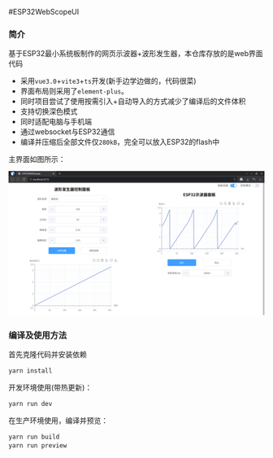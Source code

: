 #ESP32WebScopeUI

### 简介

基于ESP32最小系统板制作的网页示波器+波形发生器，本仓库存放的是web界面代码

- 采用`vue3.0`+`vite3`+`ts`开发(新手边学边做的，代码很菜)
- 界面布局则采用了`element-plus`。
- 同时项目尝试了使用按需引入+自动导入的方式减少了编译后的文件体积
- 支持切换深色模式
- 同时适配电脑与手机端
- 通过websocket与ESP32通信
- 编译并压缩后全部文件仅`280kB`，完全可以放入ESP32的flash中

主界面如图所示：

![overview](./image/overview.png)

### 编译及使用方法

首先克隆代码并安装依赖

```bash
yarn install
```

开发环境使用(带热更新)：

```bash
yarn run dev
```

在生产环境使用，编译并预览：

```bash
yarn run build
yarn run preview
```
